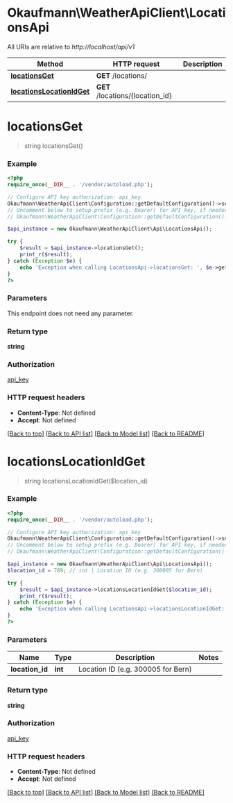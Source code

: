 # Okaufmann\WeatherApiClient\LocationsApi

All URIs are relative to *http://localhost/api/v1*

Method | HTTP request | Description
------------- | ------------- | -------------
[**locationsGet**](LocationsApi.md#locationsGet) | **GET** /locations/ | 
[**locationsLocationIdGet**](LocationsApi.md#locationsLocationIdGet) | **GET** /locations/{location_id} | 


# **locationsGet**
> string locationsGet()



### Example
```php
<?php
require_once(__DIR__ . '/vendor/autoload.php');

// Configure API key authorization: api_key
Okaufmann\WeatherApiClient\Configuration::getDefaultConfiguration()->setApiKey('api_token', 'YOUR_API_KEY');
// Uncomment below to setup prefix (e.g. Bearer) for API key, if needed
// Okaufmann\WeatherApiClient\Configuration::getDefaultConfiguration()->setApiKeyPrefix('api_token', 'Bearer');

$api_instance = new Okaufmann\WeatherApiClient\Api\LocationsApi();

try {
    $result = $api_instance->locationsGet();
    print_r($result);
} catch (Exception $e) {
    echo 'Exception when calling LocationsApi->locationsGet: ', $e->getMessage(), PHP_EOL;
}
?>
```

### Parameters
This endpoint does not need any parameter.

### Return type

**string**

### Authorization

[api_key](../../README.md#api_key)

### HTTP request headers

 - **Content-Type**: Not defined
 - **Accept**: Not defined

[[Back to top]](#) [[Back to API list]](../../README.md#documentation-for-api-endpoints) [[Back to Model list]](../../README.md#documentation-for-models) [[Back to README]](../../README.md)

# **locationsLocationIdGet**
> string locationsLocationIdGet($location_id)



### Example
```php
<?php
require_once(__DIR__ . '/vendor/autoload.php');

// Configure API key authorization: api_key
Okaufmann\WeatherApiClient\Configuration::getDefaultConfiguration()->setApiKey('api_token', 'YOUR_API_KEY');
// Uncomment below to setup prefix (e.g. Bearer) for API key, if needed
// Okaufmann\WeatherApiClient\Configuration::getDefaultConfiguration()->setApiKeyPrefix('api_token', 'Bearer');

$api_instance = new Okaufmann\WeatherApiClient\Api\LocationsApi();
$location_id = 789; // int | Location ID (e.g. 300005 for Bern)

try {
    $result = $api_instance->locationsLocationIdGet($location_id);
    print_r($result);
} catch (Exception $e) {
    echo 'Exception when calling LocationsApi->locationsLocationIdGet: ', $e->getMessage(), PHP_EOL;
}
?>
```

### Parameters

Name | Type | Description  | Notes
------------- | ------------- | ------------- | -------------
 **location_id** | **int**| Location ID (e.g. 300005 for Bern) |

### Return type

**string**

### Authorization

[api_key](../../README.md#api_key)

### HTTP request headers

 - **Content-Type**: Not defined
 - **Accept**: Not defined

[[Back to top]](#) [[Back to API list]](../../README.md#documentation-for-api-endpoints) [[Back to Model list]](../../README.md#documentation-for-models) [[Back to README]](../../README.md)

